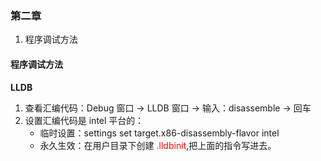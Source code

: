 ### 第二章

1. 程序调试方法

#### 程序调试方法

**LLDB**
1. 查看汇编代码：Debug 窗口 -> LLDB 窗口 -> 输入：disassemble -> 回车
2. 设置汇编代码是 intel 平台的：
    - 临时设置：settings set target.x86-disassembly-flavor intel
    - 永久生效：在用户目录下创建 <font color="red">.lldbinit</font>,把上面的指令写进去。
